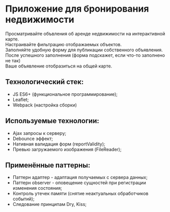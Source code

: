 # Приложение для бронирования недвижимости
Просматривайте объвления об аренде недвижимости на интерактивной карте.  
Настраивайте фильтрацию отображаемых объектов.  
Заполняйте удобную форму для публикации собственного объявления.  
После успешного заполнения (форма подскажет, если что-то заполнено не так)  
Ваше объявление отобразиться на общей карте.  

## Технологический стек:
- JS ES6+ (функциональное программирование);
- Leaflet;
- Webpack (настройка сборки)

## Используемые технологии:
- Ajax запросы к серверу;
- Debounce эффект;
- Нативная валидация форм (reportValidity);
- Превью загружаемого изображения (FileReader);

## Применённые паттерны:
- Паттерн адаптер - адаптация получаемых с сервера данных;
- Паттерн observer - оповещение сущностей при регистрации изменения состояния;
- Контроль утечек памяти (снятие неактуальных обработчиков событий);
- Следование принципам Dry, Kiss;
